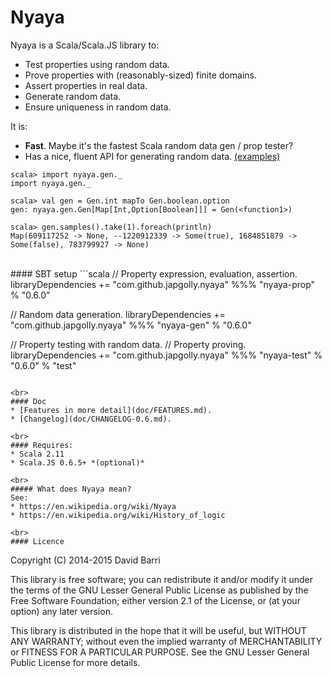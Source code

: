Nyaya
=====

Nyaya is a Scala/Scala.JS library to:
* Test properties using random data.
* Prove properties with (reasonably-sized) finite domains.
* Assert properties in real data.
* Generate random data.
* Ensure uniqueness in random data.

It is:
* **Fast**. Maybe it's the fastest Scala random data gen / prop tester?
* Has a nice, fluent API for generating random data. [(examples)](doc/FEATURES.md#generating-random-data)
```
scala> import nyaya.gen._
import nyaya.gen._

scala> val gen = Gen.int mapTo Gen.boolean.option
gen: nyaya.gen.Gen[Map[Int,Option[Boolean]]] = Gen(<function1>)

scala> gen.samples().take(1).foreach(println)
Map(609117252 -> None, --1220912339 -> Some(true), 1684851879 -> Some(false), 783799927 -> None)
```

<br>
#### SBT setup
```scala
// Property expression, evaluation, assertion.
libraryDependencies += "com.github.japgolly.nyaya" %%% "nyaya-prop" % "0.6.0"

// Random data generation.
libraryDependencies += "com.github.japgolly.nyaya" %%% "nyaya-gen" % "0.6.0"

// Property testing with random data.
// Property proving.
libraryDependencies += "com.github.japgolly.nyaya" %%% "nyaya-test" % "0.6.0" % "test"
```

<br>
#### Doc
* [Features in more detail](doc/FEATURES.md).
* [Changelog](doc/CHANGELOG-0.6.md).

<br>
#### Requires:
* Scala 2.11
* Scala.JS 0.6.5+ *(optional)*

<br>
##### What does Nyaya mean?
See:
* https://en.wikipedia.org/wiki/Nyaya
* https://en.wikipedia.org/wiki/History_of_logic

<br>
#### Licence
```
Copyright (C) 2014-2015 David Barri

This library is free software; you can redistribute it and/or
modify it under the terms of the GNU Lesser General Public
License as published by the Free Software Foundation; either
version 2.1 of the License, or (at your option) any later version.

This library is distributed in the hope that it will be useful,
but WITHOUT ANY WARRANTY; without even the implied warranty of
MERCHANTABILITY or FITNESS FOR A PARTICULAR PURPOSE.  See the GNU
Lesser General Public License for more details.
```
